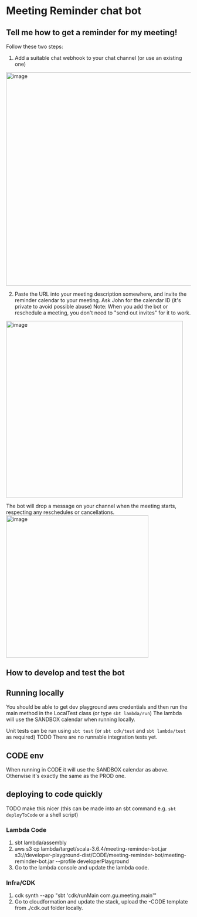 # Meeting Reminder chat bot

## Tell me how to get a reminder for my meeting!

Follow these two steps:
1. Add a suitable chat webhook to your chat channel (or use an existing one)
<img width="582" alt="image" src="https://github.com/user-attachments/assets/1a956173-0f52-4fd6-9e8a-d794c34ee23d" />

2. Paste the URL into your meeting description somewhere, and invite the reminder calendar to your meeting.  Ask John for the calendar ID (it's private to avoid possible abuse)
Note: When you add the bot or reschedule a meeting, you don't need to "send out invites" for it to work.
<img width="482" alt="image" src="https://github.com/user-attachments/assets/35a5323a-20c8-46f2-bb4d-c4112f96b64b" />

The bot will drop a message on your channel when the meeting starts, respecting any reschedules or cancellations.
<img width="388" alt="image" src="https://github.com/user-attachments/assets/d4874154-7eec-406d-9e99-988148cd667b" />



## How to develop and test the bot

## Running locally

You should be able to get dev playground aws credentials and then run the main method in the LocalTest class (or type `sbt lambda/run`)
The lambda will use the SANDBOX calendar when running locally.

Unit tests can be run using `sbt test` (or `sbt cdk/test` and `sbt lambda/test` as required)
TODO There are no runnable integration tests yet.

## CODE env

When running in CODE it will use the SANDBOX calendar as above.  Otherwise it's exactly the same as the PROD one.

## deploying to code quickly

TODO make this nicer (this can be made into an sbt command e.g. `sbt deployToCode` or a shell script)

### Lambda Code
1. sbt lambda/assembly
1. aws s3 cp lambda/target/scala-3.6.4/meeting-reminder-bot.jar s3://developer-playground-dist/CODE/meeting-reminder-bot/meeting-reminder-bot.jar --profile developerPlayground
1. Go to the lambda console and update the lambda code.

### Infra/CDK
1. cdk synth --app "sbt 'cdk/runMain com.gu.meeting.main'"
1. Go to cloudformation and update the stack, upload the -CODE template from ./cdk.out folder locally.
